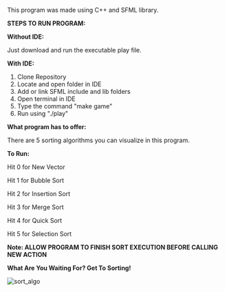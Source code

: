 This program was made using C++ and SFML library.

**STEPS TO RUN PROGRAM:**

**Without IDE:**

Just download and run the executable play file.

**With IDE:**

1. Clone Repository
2. Locate and open folder in IDE
3. Add or link SFML include and lib folders
4. Open terminal in IDE
5. Type the command "make game"
6. Run using "./play"

**What program has to offer:**

There are 5 sorting algorithms you can visualize in this program.

**To Run:**

Hit 0 for New Vector 

Hit 1 for Bubble Sort

Hit 2 for Insertion Sort

Hit 3 for Merge Sort

Hit 4 for Quick Sort

Hit 5 for Selection Sort

**Note: ALLOW PROGRAM TO FINISH SORT EXECUTION BEFORE CALLING NEW ACTION**

**What Are You Waiting For? Get To Sorting!**

![sort_algo](https://user-images.githubusercontent.com/90435153/205680629-815e0cc5-bb0f-4254-9b00-b91cf879bdd3.gif)



